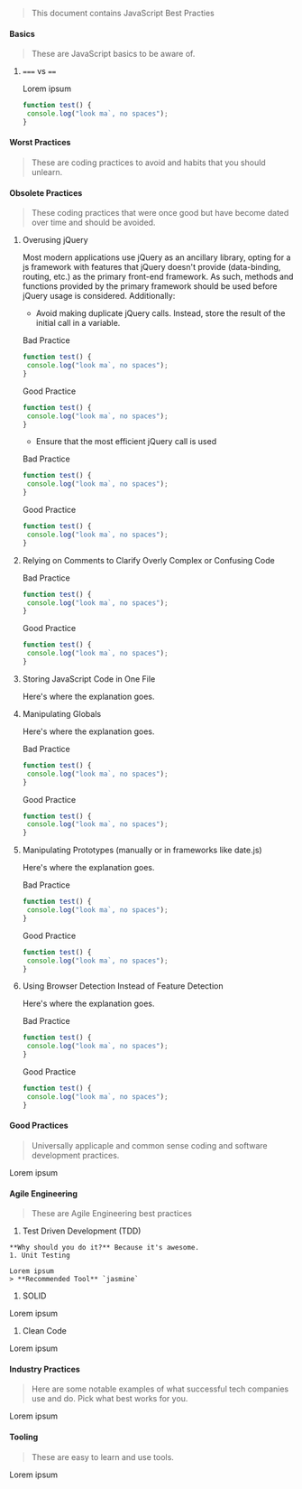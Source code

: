 
> This document contains JavaScript Best Practies

#### Basics
> These are JavaScript basics to be aware of.

  1. `===` vs `==`
  
      Lorem ipsum
      ```javascript
      function test() {
       console.log("look ma`, no spaces");
      }
      ```
      
#### Worst Practices
> These are coding practices to avoid and habits that you should unlearn.

#### Obsolete Practices
> These coding practices that were once good but have become dated over time and should be avoided.

  1. Overusing jQuery
      
      Most modern applications use jQuery as an ancillary library, opting for a js framework with features that jQuery doesn't provide (data-binding, routing, etc.) as the primary front-end framework. As such, methods and functions provided by the primary framework should be used before jQuery usage is considered.  Additionally:
      -  Avoid making duplicate jQuery calls.  Instead, store the result of the initial call in a variable. 
      
      
      Bad Practice
      ```javascript
      function test() {
       console.log("look ma`, no spaces");
      }
      ```
     
      
     Good Practice
      ```javascript
      function test() {
       console.log("look ma`, no spaces");
      }
      ```
      
      -  Ensure that the most efficient jQuery call is used
      
      
      
      Bad Practice
      ```javascript
      function test() {
       console.log("look ma`, no spaces");
      }
      ```
     
      
     Good Practice
      ```javascript
      function test() {
       console.log("look ma`, no spaces");
      }
      ```
  2. Relying on Comments to Clarify Overly Complex or Confusing Code
      
      
      
      
      Bad Practice
      ```javascript
      function test() {
       console.log("look ma`, no spaces");
      }
      ```
     
      
     Good Practice
      ```javascript
      function test() {
       console.log("look ma`, no spaces");
      }
      ```
  3. Storing JavaScript Code in One File
      
      Here's where the explanation goes.
     
  4. Manipulating Globals
      
      Here's where the explanation goes.
      
      
      Bad Practice
      ```javascript
      function test() {
       console.log("look ma`, no spaces");
      }
      ```
     
      
     Good Practice
      ```javascript
      function test() {
       console.log("look ma`, no spaces");
      }
      ```
  5. Manipulating Prototypes (manually or in frameworks like date.js)
      
      Here's where the explanation goes.
      
      
      Bad Practice
      ```javascript
      function test() {
       console.log("look ma`, no spaces");
      }
      ```
     
      
     Good Practice
      ```javascript
      function test() {
       console.log("look ma`, no spaces");
      }
      ```
  6. Using Browser Detection Instead of Feature Detection
      
      Here's where the explanation goes.
      
      
      Bad Practice
      ```javascript
      function test() {
       console.log("look ma`, no spaces");
      }
      ```
     
      
     Good Practice
      ```javascript
      function test() {
       console.log("look ma`, no spaces");
      }
      ```

#### Good Practices
> Universally applicaple and common sense coding and software development practices.

Lorem ipsum

#### Agile Engineering 
> These are Agile Engineering best practices

  1. Test Driven Development (TDD)
    
    **Why should you do it?** Because it's awesome.
    1. Unit Testing
    
    Lorem ipsum
    > **Recommended Tool** `jasmine`
  1. SOLID
  
  Lorem ipsum
  1. Clean Code
  
  Lorem ipsum
  
#### Industry Practices
> Here are some notable examples of what successful tech companies use and do. Pick what best works for you.

Lorem ipsum 

#### Tooling
> These are easy to learn and use tools.

Lorem ipsum
